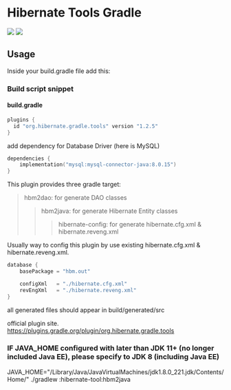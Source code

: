 # Hibernate Tools Gradle
![](https://img.shields.io/badge/Java-8-orange.svg?logo=java)
![](https://img.shields.io/badge/Gradle-5.2.1-002A32.svg)

## Usage

Inside your build.gradle file add this:

### Build script snippet

#### build.gradle
```kotlin
plugins {
  id "org.hibernate.gradle.tools" version "1.2.5"
}
```

add dependency for Database Driver (here is MySQL)

```kotlin
dependencies {
    implementation("mysql:mysql-connector-java:8.0.15")
}
```

This plugin provides three gradle target:

> hbm2dao: for generate DAO classes
>> hbm2java: for generate Hibernate Entity classes
>>> hibernate-config: for generate hibernate.cfg.xml & hibernate.reveng.xml 


Usually way to config this plugin by use existing hibernate.cfg.xml & hibernate.reveng.xml.

```kotlin
database {
    basePackage = "hbm.out"

    configXml   = "./hibernate.cfg.xml"
    revEngXml   = "./hibernate.reveng.xml"
}
```

all generated files should appear in build/generated/src


official plugin site.
https://plugins.gradle.org/plugin/org.hibernate.gradle.tools



### IF JAVA_HOME configured with later than JDK 11+ (no longer included Java EE), please specify to JDK 8 (including Java EE)
JAVA_HOME="/Library/Java/JavaVirtualMachines/jdk1.8.0_221.jdk/Contents/Home/" ./gradlew :hibernate-tool:hbm2java
